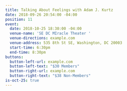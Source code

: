 ```yaml
---
title: Talking About Feelings with Adam J. Kurtz
date: 2018-09-26 20:54:00 -04:00
position: 11
event:
  date: 2018-10-25 18:30:00 -04:00
  venue-name: 'SE DC MIracle Theater '
  venue-directions: example.com
  venue-address: 535 8th St SE, Washington, DC 20003
  start-time: 6:30pm
  end-time: 8:30pm
buttons:
  button-left-url: example.com
  button-left-text: "$30 Members"
  button-right-url: example.com
  button-right-text: "$38 Non-Members"
is-oct-25: true
---
```


